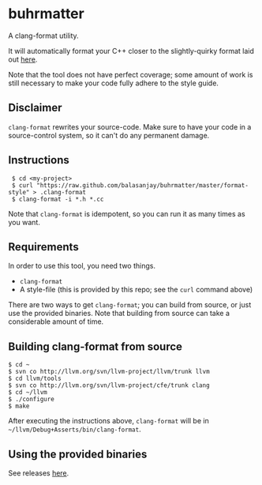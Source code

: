 buhrmatter
==========

A clang-format utility.

It will automatically format your C++ closer to the slightly-quirky format laid out
[here](https://www.student.cs.uwaterloo.ca/~cs343/C++CodingGuidelines.shtml).

Note that the tool does not have perfect coverage; some amount of work is still necessary
to make your code fully adhere to the style guide.

Disclaimer
---------

`clang-format` rewrites your source-code. Make sure to have your code in a source-control system, 
so it can't do any permanent damage.

Instructions
-------------

     $ cd <my-project>
     $ curl "https://raw.github.com/balasanjay/buhrmatter/master/format-style" > .clang-format
     $ clang-format -i *.h *.cc

Note that `clang-format` is idempotent, so you can run it as many times as you want.

Requirements
------------

In order to use this tool, you need two things.
+ `clang-format`
+ A style-file (this is provided by this repo; see the `curl` command above)

There are two ways to get `clang-format`; you can build from source, or just use the provided binaries. 
Note that building from source can take a considerable amount of time.

Building clang-format from source
---------------------------------

    $ cd ~
    $ svn co http://llvm.org/svn/llvm-project/llvm/trunk llvm
    $ cd llvm/tools
    $ svn co http://llvm.org/svn/llvm-project/cfe/trunk clang
    $ cd ~/llvm
    $ ./configure
    $ make

After executing the instructions above, `clang-format` will be in `~/llvm/Debug+Asserts/bin/clang-format`.

Using the provided binaries
---------------------------
See releases [here](https://github.com/balasanjay/buhrmatter/releases).

